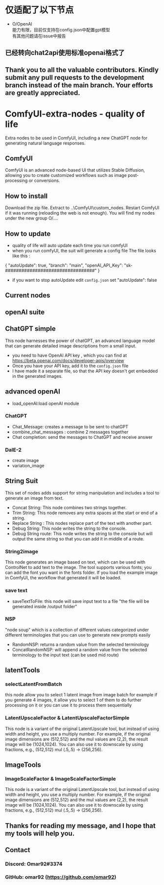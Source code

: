 # 仅适配了以下节点
- O/OpenAI           
能力有限，目前仅支持在config.json中配置gpt模型                  
有其他问题请在issue中报告
## 已经转向chat2api使用标准openai格式了

## Thank you to all the valuable contributors. Kindly submit any pull requests to the development branch instead of the main branch. Your efforts are greatly appreciated.

# ComfyUI-extra-nodes - quality of life

Extra nodes to be used in ComfyUI, including a new ChatGPT node for generating natural language responses.

## ComfyUI

ComfyUI is an advanced node-based UI that utilizes Stable Diffusion, allowing you to create customized workflows such as image post-processing or conversions.

## How to install

Download the zip file.
Extract to ..\ComfyUI\custom_nodes.
Restart ComfyUI if it was running (reloading the web is not enough).
You will find my nodes under the new group O/....

## How to update

- quality of life will auto update each time you run comfyUI
- when you run comfyUI, the suit will generate a config file
  The file looks like this :

{
"autoUpdate": true,
"branch": "main",
"openAI_API_Key": "sk-#################################"
}

- if you want to stop autoUpdate edit  `config.json` set "autoUpdate": false

## Current nodes

## openAI suite

## ChatGPT simple

This node harnesses the power of chatGPT, an advanced language model that can generate detailed image descriptions from a small input.

- you need to have  OpenAI API key , which you can find at https://beta.openai.com/docs/developer-apis/overview
- Once you have your API key, add it to the `config.json` file
- I have made it a separate file, so that the API key doesn't get embedded in the generated images.

## advanced openAI

- load_openAI:load openAI module

### ChatGPT

- Chat_Message: creates a message to be sent to chatGPT
- combine_chat_messages : combine 2 messages together
- Chat completion: send the messages to ChatGPT and receive answer

### DalE-2

- create image
- variation_image

## String Suit

This set of nodes adds support for string manipulation and includes a tool to generate an image from text.

- Concat String: This node combines two strings together.
- Trim String: This node removes any extra spaces at the start or end of a string.
- Replace String : This nodes replace part of the text with another part.
- Debug String: This node writes the string to the console.
- Debug String route: This node writes the string to the console but will output the same string so that you can add it in middle of a route.

### String2image

This node generates an image based on text, which can be used with ControlNet to add text to the image. The tool supports various fonts; you can add the font you want in the fonts folder. If you load the example image in ComfyUI, the workflow that generated it will be loaded.

### save text

- saveTextToFile: this node will save input text to a file "the file will be generated inside  /output folder"

### NSP

"node soup" which is a collection of different values categorized under different terminologies that you can use to generate new prompts easily

- RandomNSP: returns a random value from the selected terminology
- ConcatRandomNSP: will append a random value from the selected terminology to the input text (can be used mid route)

## latentTools

### selectLatentFromBatch

this node allow you to select 1 latent image from image batch
for example if you generate 4 images, it allow you to select 1 of them to do further processing on it
or you can use it to process them sequentially

### LatentUpscaleFactor & LatentUpscaleFactorSimple

This node is a variant of the original LatentUpscale tool, but instead of using width and height, you use a multiply number. For example, if the original image dimensions are (512,512) and the mul values are (2,2), the result image will be (1024,1024). You can also use it to downscale by using fractions, e.g., (512,512) mul (.5,.5) → (256,256).

## ImageTools

### ImageScaleFactor & ImageScaleFactorSimple

This node is a variant of the original LatentUpscale tool, but instead of using width and height, you use a multiply number. For example, if the original image dimensions are (512,512) and the mul values are (2,2), the result image will be (1024,1024). You can also use it to downscale by using fractions, e.g., (512,512) mul (.5,.5) → (256,256).

## Thanks for reading my message, and I hope that my tools will help you.

## Contact

### Discord: Omar92#3374

### GitHub: omar92 (https://github.com/omar92)
